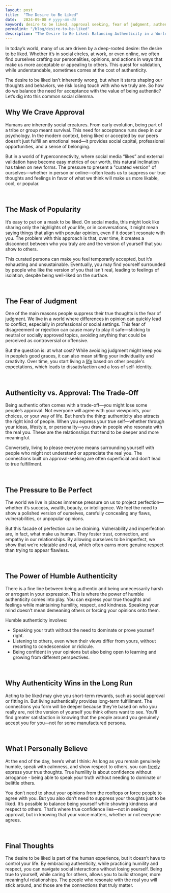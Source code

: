 ```yaml
---
layout: post
title:  "The Desire to Be Liked"
date:   2024-09-08 # yyyy-mm-dd
keyword: desire to be liked, approval seeking, fear of judgment, authenticity
permalink: "/blog/desire-to-be-liked"
description: "The Desire to Be Liked: Balancing Authenticity in a World of Approval-Seeking"
---
```


In today’s world, many of us are driven by a deep-rooted desire: the desire to be liked. Whether it’s in social circles, at work, or even online, we often find ourselves crafting our personalities, opinions, and actions in ways that make us more acceptable or appealing to others. This quest for validation, while understandable, sometimes comes at the cost of authenticity.

The desire to be liked isn’t inherently wrong, but when it starts shaping our thoughts and behaviors, we risk losing touch with who we truly are. So how do we balance the need for acceptance with the value of being authentic? Let’s dig into this common social dilemma.

## Why We Crave Approval

Humans are inherently social creatures. From early evolution, being part of a tribe or group meant survival. This need for acceptance runs deep in our psychology. In the modern context, being liked or accepted by our peers doesn’t just fulfill an emotional need—it provides social capital, professional opportunities, and a sense of belonging.

But in a world of hyperconnectivity, where social media “likes” and external validation have become easy metrics of our worth, this natural inclination has taken on new forms. The pressure to present a "curated version" of ourselves—whether in person or online—often leads us to suppress our true thoughts and feelings in favor of what we think will make us more likable, cool, or popular.

<br/>

## The Mask of Popularity

It’s easy to put on a mask to be liked. On social media, this might look like sharing only the highlights of your life, or in conversations, it might mean saying things that align with popular opinion, even if it doesn’t resonate with you. The problem with this approach is that, over time, it creates a disconnect between who you truly are and the version of yourself that you show to others.

This curated persona can make you feel temporarily accepted, but it’s exhausting and unsustainable. Eventually, you may find yourself surrounded by people who like the version of you that isn't real, leading to feelings of isolation, despite being well-liked on the surface.

<br/>

## The Fear of Judgment

One of the main reasons people suppress their true thoughts is the fear of judgment. We live in a world where differences in opinion can quickly lead to conflict, especially in professional or social settings. This fear of disagreement or rejection can cause many to play it safe—sticking to neutral or socially approved topics, avoiding anything that could be perceived as controversial or offensive.

But the question is: at what cost? While avoiding judgment might keep you in people’s good graces, it can also mean stifling your individuality and creativity. Over time, you start living a <a href="https://prashantkikani.com/blog/reel-life" target="_blank">life</a> based on other people's expectations, which leads to dissatisfaction and a loss of self-identity.

<br/>

## Authenticity vs. Approval: The Trade-Off

Being authentic often comes with a trade-off—you might lose some people’s approval. Not everyone will agree with your viewpoints, your choices, or your way of life. But here’s the thing: authenticity also attracts the right kind of people. When you express your true self—whether through your ideas, lifestyle, or personality—you draw in people who resonate with the real you. These are the relationships that tend to be deeper and more meaningful.

Conversely, living to please everyone means surrounding yourself with people who might not understand or appreciate the real you. The connections built on approval-seeking are often superficial and don't lead to true fulfillment.

<br/>

## The Pressure to Be Perfect

The world we live in places immense pressure on us to project perfection—whether it’s success, wealth, beauty, or intelligence. We feel the need to show a polished version of ourselves, carefully concealing any flaws, vulnerabilities, or unpopular opinions.

But this facade of perfection can be draining. Vulnerability and imperfection are, in fact, what make us human. They foster trust, connection, and empathy in our relationships. By allowing ourselves to be imperfect, we show that we’re relatable and real, which often earns more genuine respect than trying to appear flawless.

<br/>

## The Power of Humble Authenticity

There is a fine line between being authentic and being unnecessarily harsh or arrogant in your expression. This is where the power of humble authenticity comes into play. You can express your true thoughts and feelings while maintaining humility, respect, and kindness. Speaking your mind doesn’t mean demeaning others or forcing your opinions onto them.

Humble authenticity involves:
* Speaking your truth without the need to dominate or prove yourself right.
* Listening to others, even when their views differ from yours, without resorting to condescension or ridicule.
* Being confident in your opinions but also being open to learning and growing from different perspectives.

<br/>

## Why Authenticity Wins in the Long Run

Acting to be liked may give you short-term rewards, such as social approval or fitting in. But living authentically provides long-term fulfillment. The connections you form will be deeper because they’re based on who you really are, not the version of yourself you think others want to see. You’ll find greater satisfaction in knowing that the people around you genuinely accept you for you—not for some manufactured persona.

<br/>

## What I Personally Believe

At the end of the day, here’s what I think: As long as you remain genuinely humble, speak with calmness, and show respect to others, you can <a href="https://prashantkikani.com/blog/freedom-vs-equality" target="_blank">freely</a> express your true thoughts. True humility is about confidence without arrogance - being able to speak your truth without needing to dominate or belittle others.

You don’t need to shout your opinions from the rooftops or force people to agree with you. But you also don’t need to suppress your thoughts just to be liked. It’s possible to balance being yourself while showing kindness and respect to others. That’s where true confidence lies—not in seeking approval, but in knowing that your voice matters, whether or not everyone agrees.

<br/>

## Final Thoughts

The desire to be liked is part of the human experience, but it doesn’t have to control your life. By embracing authenticity, while practicing humility and respect, you can navigate social interactions without losing yourself. Being true to yourself, while caring for others, allows you to build stronger, more meaningful relationships. The people who resonate with the real you will stick around, and those are the connections that truly matter.